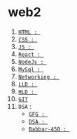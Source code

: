 # web2
1. <a href="https://github.com/nikhilgautam96/HTML">`HTML : `</a>
2. <a href="https://github.com/nikhilgautam96/CSS">`CSS : `</a>
3. <a href="https://github.com/nikhilgautam96/Javascript">`JS : `</a>
4. <a href="https://github.com/nikhilgautam96/React">`React : `</a>
5. <a href="#">`NodeJs : `</a>
6. <a href="#">`MySql : `</a>
7. <a href="https://github.com/nikhilgautam96/Networking_Fundamentals">`Networking : `</a>
8. <a href="#">`LLD : `</a>
9. <a href="#">`HLD : `</a>
10. <a href="https://github.com/nikhilgautam96/Git">`GIT`</a>
11. `DSA` :
      - <a href="https://github.com/nikhilgautam96/GFG">`GFG : `</a>
      - <a href="https://github.com/nikhilgautam96/DSA">`DSA : `</a>
      - <a href="https://github.com/nikhilgautam96/Babbar_450">`Babbar-450 : `</a>
